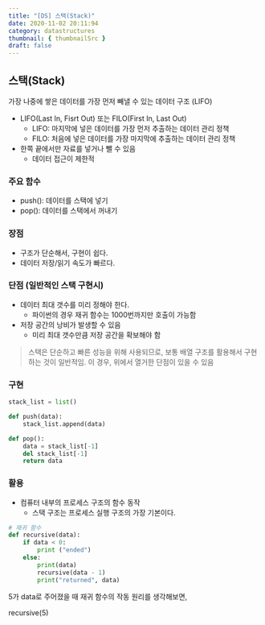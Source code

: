 ```yaml
---
title: "[DS] 스택(Stack)"
date: 2020-11-02 20:11:94
category: datastructures
thumbnail: { thumbnailSrc }
draft: false
---
```

## 스택(Stack)
가장 나중에 쌓은 데이터를 가장 먼저 빼낼 수 있는 데이터 구조 (LIFO)
- LIFO(Last In, Fisrt Out) 또는 FILO(First In, Last Out)
  - LIFO: 마지막에 넣은 데이터를 가장 먼저 추출하는 데이터 관리 정책
  - FILO: 처음에 넣은 데이터를 가장 마지막에 추출하는 데이터 관리 정책
- 한쪽 끝에서만 자료를 넣거나 뺄 수 있음 
	- 데이터 접근이 제한적



### 주요 함수
  - push(): 데이터를 스택에 넣기
  - pop(): 데이터를 스택에서 꺼내기


### 장점
  - 구조가 단순해서, 구현이 쉽다.
  - 데이터 저장/읽기 속도가 빠르다.

### 단점 (일반적인 스택 구현시) 
  - 데이터 최대 갯수를 미리 정해야 한다. 
    - 파이썬의 경우 재귀 함수는 1000번까지만 호출이 가능함
  - 저장 공간의 낭비가 발생할 수 있음
    - 미리 최대 갯수만큼 저장 공간을 확보해야 함

> 스택은 단순하고 빠른 성능을 위해 사용되므로, 보통 배열 구조를 활용해서 구현하는 것이 일반적임.
> 이 경우, 위에서 열거한 단점이 있을 수 있음

### 구현
```python
stack_list = list()

def push(data):
    stack_list.append(data)

def pop():
    data = stack_list[-1]
    del stack_list[-1]
    return data
```

### 활용
- 컴퓨터 내부의 프로세스 구조의 함수 동작
	- 스택 구조는 프로세스 실행 구조의 가장 기본이다.


```python
# 재귀 함수
def recursive(data):
    if data < 0:
        print ("ended")
    else:
        print(data)
        recursive(data - 1)
        print("returned", data) 
```

5가 data로 주어졌을 때 재귀 함수의 작동 원리를 생각해보면, 

recursive(5)